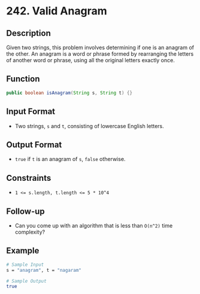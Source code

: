 # 242. Valid Anagram

## Description

Given two strings, this problem involves determining if one is an anagram of the other. An anagram is a word or phrase formed by rearranging the letters of another word or phrase, using all the original letters exactly once.

## Function

```java
public boolean isAnagram(String s, String t) {}
```

## Input Format

- Two strings, `s` and `t`, consisting of lowercase English letters.

## Output Format

- `true` if `t` is an anagram of `s`, `false` otherwise.

## Constraints

- `1 <= s.length, t.length <= 5 * 10^4`

## Follow-up

- Can you come up with an algorithm that is less than `O(n^2)` time complexity?

## Example

```bash
# Sample Input
s = "anagram", t = "nagaram"

# Sample Output
true
```
